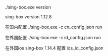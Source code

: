 ./sing-box.exe version

sing-box version 1.12.8

在国内配置
./sing-box.exe -c cn_config.json run

在外国配置
./sing-box.exe -c id_config.json run

在外国ios sing-box 1.14.4 配置
ios_id_config.json
